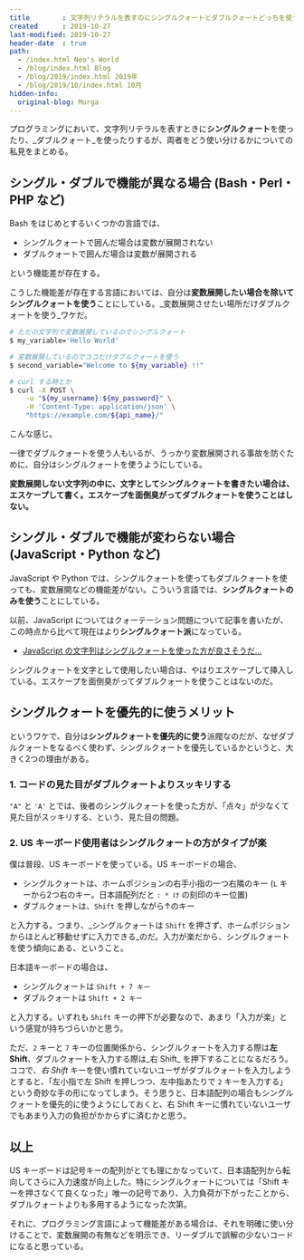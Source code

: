 ```yaml
---
title        : 文字列リテラルを表すのにシングルクォートとダブルクォートどっちを使うか問題、私見
created      : 2019-10-27
last-modified: 2019-10-27
header-date  : true
path:
  - /index.html Neo's World
  - /blog/index.html Blog
  - /blog/2019/index.html 2019年
  - /blog/2019/10/index.html 10月
hidden-info:
  original-blog: Murga
---
```


プログラミングにおいて、文字列リテラルを表すときに**シングルクォート**を使ったり、_ダブルクォート_を使ったりするが、両者をどう使い分けるかについての私見をまとめる。

## シングル・ダブルで機能が異なる場合 (Bash・Perl・PHP など)

Bash をはじめとするいくつかの言語では、

- シングルクォートで囲んだ場合は変数が展開されない
- ダブルクォートで囲んだ場合は変数が展開される

という機能差が存在する。

こうした機能差が存在する言語においては、自分は**変数展開したい場合を除いてシングルクォートを使う**ことにしている。_変数展開させたい場所だけダブルクォートを使う_ワケだ。

```bash
# ただの文字列で変数展開しているのでシングルクォート
$ my_variable='Hello World'

# 変数展開しているのでココだけダブルクォートを使う
$ second_variable="Welcome to ${my_variable} !!"

# curl する時とか
$ curl -X POST \
    -u "${my_username}:${my_password}" \
    -H 'Content-Type: application/json' \
    "https://example.com/${api_name}/"
```

こんな感じ。

一律でダブルクォートを使う人もいるが、うっかり変数展開される事故を防ぐために、自分はシングルクォートを使うようにしている。

**変数展開しない文字列の中に、文字としてシングルクォートを書きたい場合は、エスケープして書く。エスケープを面倒臭がってダブルクォートを使うことはしない。**

## シングル・ダブルで機能が変わらない場合 (JavaScript・Python など)

JavaScript や Python では、シングルクォートを使ってもダブルクォートを使っても、変数展開などの機能差がない。こういう言語では、**シングルクォートのみを使う**ことにしている。

以前、JavaScript についてはクォーテーション問題について記事を書いたが、この時点から比べて現在はより**シングルクォート派**になっている。

- [JavaScript の文字列はシングルクォートを使った方が良さそうだ…](/blog/2017/04/21-01.html)

シングルクォートを文字として使用したい場合は、やはりエスケープして挿入している。エスケープを面倒臭がってダブルクォートを使うことはないのだ。

## シングルクォートを優先的に使うメリット

というワケで、自分は**シングルクォートを優先的に使う**派閥なのだが、なぜダブルクォートをなるべく使わず、シングルクォートを優先しているかというと、大きく2つの理由がある。

### 1. コードの見た目がダブルクォートよりスッキリする

`"A"` と `'A'` とでは、後者のシングルクォートを使った方が、「点々」が少なくて見た目がスッキリする、という、見た目の問題。

### 2. US キーボード使用者はシングルクォートの方がタイプが楽

僕は普段、US キーボードを使っている。US キーボードの場合、

- シングルクォートは、ホームポジションの右手小指の一つ右隣のキー (`L` キーから2つ右のキー。日本語配列だと `: * け` の刻印のキー位置)
- ダブルクォートは、`Shift` を押しながら↑のキー

と入力する。つまり、_シングルクォートは `Shift` を押さず、ホームポジションからほとんど移動せずに入力できる_のだ。入力が楽だから、シングルクォートを使う傾向にある、ということ。

日本語キーボードの場合は、

- シングルクォートは `Shift + 7 キー`
- ダブルクォートは `Shift + 2 キー`

と入力する。いずれも `Shift` キーの押下が必要なので、あまり「入力が楽」という感覚が持ちづらいかと思う。

ただ、`2` キーと `7` キーの位置関係から、シングルクォートを入力する際は**左 Shift**、ダブルクォートを入力する際は_右 Shift_ を押下することになるだろう。ココで、_右 Shift_ キーを使い慣れていないユーザがダブルクォートを入力しようとすると、「左小指で左 Shift を押しつつ、左中指あたりで `2` キーを入力する」という奇妙な手の形になってしまう。そう思うと、日本語配列の場合もシングルクォートを優先的に使うようにしておくと、右 Shift キーに慣れていないユーザでもあまり入力の負担がかからずに済むかと思う。

## 以上

US キーボードは記号キーの配列がとても理にかなっていて、日本語配列から転向してさらに入力速度が向上した。特にシングルクォートについては「Shift キーを押さなくて良くなった」唯一の記号であり、入力負荷が下がったことから、ダブルクォートよりも多用するようになった次第。

それに、プログラミング言語によって機能差がある場合は、それを明確に使い分けることで、変数展開の有無などを明示でき、リーダブルで誤解の少ないコードになると思っている。
